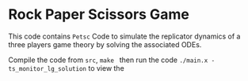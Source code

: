 # Rock Paper Scissors Game 

This code contains `Petsc` Code to simulate the replicator dynamics of a three players game theory by solving the associated ODEs. 

Compile the code from `src`, `make ` then run the code `./main.x -ts_monitor_lg_solution` to view the  
